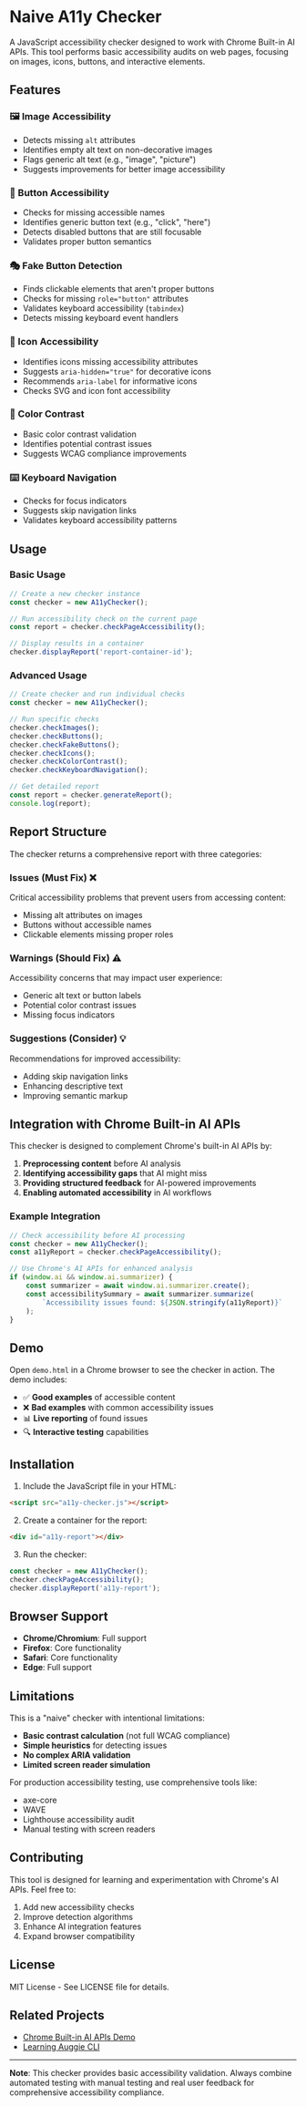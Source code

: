 # Naive A11y Checker

A JavaScript accessibility checker designed to work with Chrome Built-in AI APIs. This tool performs basic accessibility audits on web pages, focusing on images, icons, buttons, and interactive elements.

## Features

### 🖼️ Image Accessibility
- Detects missing `alt` attributes
- Identifies empty alt text on non-decorative images
- Flags generic alt text (e.g., "image", "picture")
- Suggests improvements for better image accessibility

### 🔘 Button Accessibility
- Checks for missing accessible names
- Identifies generic button text (e.g., "click", "here")
- Detects disabled buttons that are still focusable
- Validates proper button semantics

### 🎭 Fake Button Detection
- Finds clickable elements that aren't proper buttons
- Checks for missing `role="button"` attributes
- Validates keyboard accessibility (`tabindex`)
- Detects missing keyboard event handlers

### 🎨 Icon Accessibility
- Identifies icons missing accessibility attributes
- Suggests `aria-hidden="true"` for decorative icons
- Recommends `aria-label` for informative icons
- Checks SVG and icon font accessibility

### 🎨 Color Contrast
- Basic color contrast validation
- Identifies potential contrast issues
- Suggests WCAG compliance improvements

### ⌨️ Keyboard Navigation
- Checks for focus indicators
- Suggests skip navigation links
- Validates keyboard accessibility patterns

## Usage

### Basic Usage

```javascript
// Create a new checker instance
const checker = new A11yChecker();

// Run accessibility check on the current page
const report = checker.checkPageAccessibility();

// Display results in a container
checker.displayReport('report-container-id');
```

### Advanced Usage

```javascript
// Create checker and run individual checks
const checker = new A11yChecker();

// Run specific checks
checker.checkImages();
checker.checkButtons();
checker.checkFakeButtons();
checker.checkIcons();
checker.checkColorContrast();
checker.checkKeyboardNavigation();

// Get detailed report
const report = checker.generateReport();
console.log(report);
```

## Report Structure

The checker returns a comprehensive report with three categories:

### Issues (Must Fix) ❌
Critical accessibility problems that prevent users from accessing content:
- Missing alt attributes on images
- Buttons without accessible names
- Clickable elements missing proper roles

### Warnings (Should Fix) ⚠️
Accessibility concerns that may impact user experience:
- Generic alt text or button labels
- Potential color contrast issues
- Missing focus indicators

### Suggestions (Consider) 💡
Recommendations for improved accessibility:
- Adding skip navigation links
- Enhancing descriptive text
- Improving semantic markup

## Integration with Chrome Built-in AI APIs

This checker is designed to complement Chrome's built-in AI APIs by:

1. **Preprocessing content** before AI analysis
2. **Identifying accessibility gaps** that AI might miss
3. **Providing structured feedback** for AI-powered improvements
4. **Enabling automated accessibility** in AI workflows

### Example Integration

```javascript
// Check accessibility before AI processing
const checker = new A11yChecker();
const a11yReport = checker.checkPageAccessibility();

// Use Chrome's AI APIs for enhanced analysis
if (window.ai && window.ai.summarizer) {
    const summarizer = await window.ai.summarizer.create();
    const accessibilitySummary = await summarizer.summarize(
        `Accessibility issues found: ${JSON.stringify(a11yReport)}`
    );
}
```

## Demo

Open `demo.html` in a Chrome browser to see the checker in action. The demo includes:

- ✅ **Good examples** of accessible content
- ❌ **Bad examples** with common accessibility issues
- 📊 **Live reporting** of found issues
- 🔍 **Interactive testing** capabilities

## Installation

1. Include the JavaScript file in your HTML:
```html
<script src="a11y-checker.js"></script>
```

2. Create a container for the report:
```html
<div id="a11y-report"></div>
```

3. Run the checker:
```javascript
const checker = new A11yChecker();
checker.checkPageAccessibility();
checker.displayReport('a11y-report');
```

## Browser Support

- **Chrome/Chromium**: Full support
- **Firefox**: Core functionality
- **Safari**: Core functionality
- **Edge**: Full support

## Limitations

This is a "naive" checker with intentional limitations:

- **Basic contrast calculation** (not full WCAG compliance)
- **Simple heuristics** for detecting issues
- **No complex ARIA validation**
- **Limited screen reader simulation**

For production accessibility testing, use comprehensive tools like:
- axe-core
- WAVE
- Lighthouse accessibility audit
- Manual testing with screen readers

## Contributing

This tool is designed for learning and experimentation with Chrome's AI APIs. Feel free to:

1. Add new accessibility checks
2. Improve detection algorithms
3. Enhance AI integration features
4. Expand browser compatibility

## License

MIT License - See LICENSE file for details.

## Related Projects

- [Chrome Built-in AI APIs Demo](../chrome-built-in-ai-apis/)
- [Learning Auggie CLI](../)

---

**Note**: This checker provides basic accessibility validation. Always combine automated testing with manual testing and real user feedback for comprehensive accessibility compliance.
